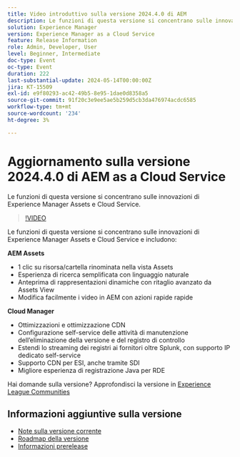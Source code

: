 ```yaml
---
title: Video introduttivo sulla versione 2024.4.0 di AEM
description: Le funzioni di questa versione si concentrano sulle innovazioni di Experience Manager Assets e Cloud Service e includono:AEM Assets:1-clic risorsa/cartella rinomina in Assets ViewEsperienza di ricerca semplificata utilizzando il linguaggio naturaleAnteprima rappresentazioni dinamiche incluso Ritaglio avanzato da Assets View Modifica video facilmente in AEM con Azioni rapide rapide rapideCloud Manager:Ottimizzazioni CDN e tuningConfigurazione self-service delle attività di eliminazione delle versioni e dei registri di auditEstendi lo streaming dei registri ai fornitori oltre Splunk, con supporto IP dedicato self-serviceSupporto CDN per ESI, anche tramite SDIImported Java logging experience for RDE
solution: Experience Manager
version: Experience Manager as a Cloud Service
feature: Release Information
role: Admin, Developer, User
level: Beginner, Intermediate
doc-type: Event
oc-type: Event
duration: 222
last-substantial-update: 2024-05-14T00:00:00Z
jira: KT-15509
exl-id: e9f80293-ac42-49b5-8e95-1dae0d8358a5
source-git-commit: 91f20c3e9ee5ae5b259d5cb3da476974acdc6585
workflow-type: tm+mt
source-wordcount: '234'
ht-degree: 3%

---
```


# Aggiornamento sulla versione 2024.4.0 di AEM as a Cloud Service

Le funzioni di questa versione si concentrano sulle innovazioni di Experience Manager Assets e Cloud Service.

>[!VIDEO](https://video.tv.adobe.com/v/3429111/?learn=on)

Le funzioni di questa versione si concentrano sulle innovazioni di Experience Manager Assets e Cloud Service e includono:

**AEM Assets**
* 1 clic su risorsa/cartella rinominata nella vista Assets
* Esperienza di ricerca semplificata con linguaggio naturale
* Anteprima di rappresentazioni dinamiche con ritaglio avanzato da Assets View
* Modifica facilmente i video in AEM con azioni rapide rapide

**Cloud Manager**
* Ottimizzazioni e ottimizzazione CDN
* Configurazione self-service delle attività di manutenzione dell’eliminazione della versione e del registro di controllo
* Estendi lo streaming dei registri ai fornitori oltre Splunk, con supporto IP dedicato self-service
* Supporto CDN per ESI, anche tramite SDI
* Migliore esperienza di registrazione Java per RDE

Hai domande sulla versione?  Approfondisci la versione in [Experience League Communities](https://adobe.ly/44Ofo8H)

## Informazioni aggiuntive sulla versione

* [Note sulla versione corrente](https://experienceleague.adobe.com/docs/experience-manager-cloud-service/content/release-notes/home.html?lang=it)
* [Roadmap della versione](https://experienceleague.adobe.com/docs/experience-manager-release-information/aem-release-updates/update-releases-roadmap.html?lang=it)
* [Informazioni prerelease](https://experienceleague.adobe.com/docs/experience-manager-cloud-service/content/release-notes/prerelease.html?lang=it)
